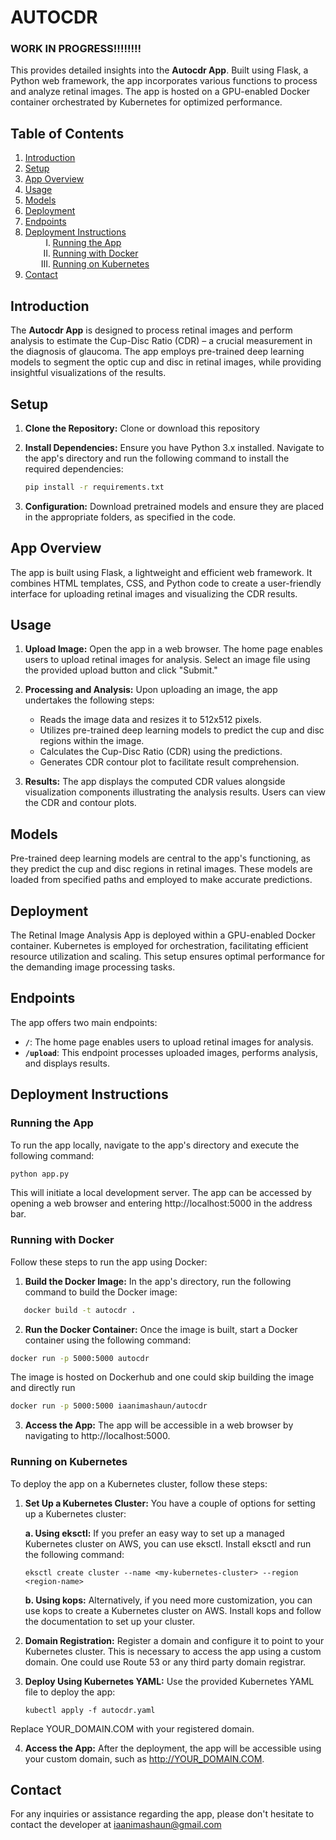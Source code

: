 # AUTOCDR

### WORK IN PROGRESS!!!!!!!!

This provides detailed insights into the **Autocdr App**. Built using Flask, a Python web framework, the app incorporates various functions to process and analyze retinal images. The app is hosted on a GPU-enabled Docker container orchestrated by Kubernetes for optimized performance.

## Table of Contents

1. [Introduction](#introduction)
2. [Setup](#setup)
3. [App Overview](#app-overview)
4. [Usage](#usage)
5. [Models](#models)
6. [Deployment](#deployment)
7. [Endpoints](#endpoints)
8. [Deployment Instructions](#deployment-instructions)
    <ol style="margin-left: 20px; list-style-type: upper-roman;">
        <li><a href="#running-the-app">Running the App</a></li>
        <li><a href="#running-with-docker">Running with Docker</a></li>
        <li><a href="#running-on-kubernetes">Running on Kubernetes</a></li>
    </ol>
9. [Contact](#contact)



## Introduction

The **Autocdr App** is designed to process retinal images and perform analysis to estimate the Cup-Disc Ratio (CDR) – a crucial measurement in the diagnosis of glaucoma. The app employs pre-trained deep learning models to segment the optic cup and disc in retinal images, while providing insightful visualizations of the results.

## Setup

1. **Clone the Repository:** Clone or download this repository 

2. **Install Dependencies:** Ensure you have Python 3.x installed. Navigate to the app's directory and run the following command to install the required dependencies:

    ```bash
    pip install -r requirements.txt
    ```

3. **Configuration:** Download pretrained models and ensure they are placed in the appropriate folders, as specified in the code.

## App Overview

The app is built using Flask, a lightweight and efficient web framework. It combines HTML templates, CSS, and Python code to create a user-friendly interface for uploading retinal images and visualizing the CDR results.

## Usage

1. **Upload Image:** Open the app in a web browser. The home page enables users to upload retinal images for analysis. Select an image file using the provided upload button and click "Submit."

2. **Processing and Analysis:** Upon uploading an image, the app undertakes the following steps:
    - Reads the image data and resizes it to 512x512 pixels.
    - Utilizes pre-trained deep learning models to predict the cup and disc regions within the image.
    - Calculates the Cup-Disc Ratio (CDR) using the predictions.
    - Generates CDR contour plot to facilitate result comprehension.

3. **Results:** The app displays the computed CDR values alongside visualization components illustrating the analysis results. Users can view the CDR and contour plots.

## Models

Pre-trained deep learning models are central to the app's functioning, as they predict the cup and disc regions in retinal images. These models are loaded from specified paths and employed to make accurate predictions.

## Deployment

The Retinal Image Analysis App is deployed within a GPU-enabled Docker container. Kubernetes is employed for orchestration, facilitating efficient resource utilization and scaling. This setup ensures optimal performance for the demanding image processing tasks.

## Endpoints

The app offers two main endpoints:

- **`/`**: The home page enables users to upload retinal images for analysis.
- **`/upload`**: This endpoint processes uploaded images, performs analysis, and displays results.


## Deployment Instructions

### Running the App

To run the app locally, navigate to the app's directory and execute the following command:

```bash
python app.py
```


This will initiate a local development server. The app can be accessed by opening a web browser and entering http://localhost:5000 in the address bar.



### Running with Docker

Follow these steps to run the app using Docker:

1. **Build the Docker Image:** In the app's directory, run the following command to build the Docker image:

```bash
   docker build -t autocdr .
```

2. **Run the Docker Container:** Once the image is built, start a Docker container using the following command:

```bash
docker run -p 5000:5000 autocdr
```

The image is hosted on Dockerhub and one could skip building the image and directly run

```bash
docker run -p 5000:5000 iaanimashaun/autocdr
```

3. **Access the App:** The app will be accessible in a web browser by navigating to http://localhost:5000.



### Running on Kubernetes
To deploy the app on a Kubernetes cluster, follow these steps:

1. **Set Up a Kubernetes Cluster:** You have a couple of options for setting up a Kubernetes cluster:

    **a. Using eksctl:** If you prefer an easy way to set up a managed Kubernetes cluster on AWS, you can use eksctl. Install eksctl and run the following command:

    ```
    eksctl create cluster --name <my-kubernetes-cluster> --region <region-name>
    ```
    **b. Using kops:** Alternatively, if you need more customization, you can use kops to create a Kubernetes cluster on AWS. Install kops and follow the documentation to set up your cluster.

2. **Domain Registration:** Register a domain and configure it to point to your Kubernetes cluster. This is necessary to access the app using a custom domain. One could use Route 53 or any third party domain registrar.

3. **Deploy Using Kubernetes YAML:** Use the provided Kubernetes YAML file to deploy the app:

    ```
    kubectl apply -f autocdr.yaml
    ```
Replace YOUR_DOMAIN.COM with your registered domain.

4. **Access the App:** After the deployment, the app will be accessible using your custom domain, such as http://YOUR_DOMAIN.COM.


## Contact
For any inquiries or assistance regarding the app, please don't hesitate to contact the developer at iaanimashaun@gmail.com

